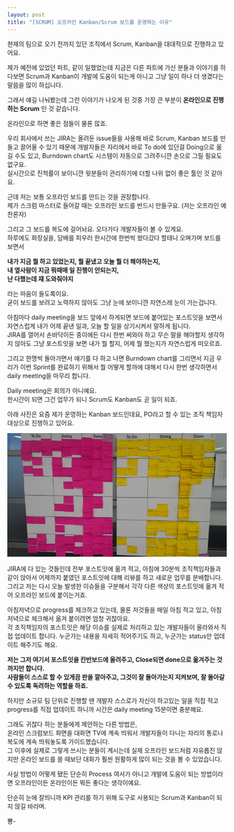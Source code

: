 ```yaml
---
layout: post
title: "[SCRUM] 오프라인 Kanban/Scrum 보드를 운영하는 이유"
---
```


현재의 팀으로 오기 전까지 있던 조직에서 Scrum, Kanban을 대대적으로 진행하고 있어요.   

제가 예전에 있었던 파트, 같이 일했었는데 지금은 다른 파트에 가신 분들과 이야기를 하다보면 Scrum과 Kanban이 개발에 도움이 되는게 아니고 그냥 일이 하나 더 생겼다는 말씀을 많이 하십니다.  

그래서 얘길 나눠봤는데 그런 이야기가 나오게 된 것중 가장 큰 부분이 **온라인으로 진행하는 Scrum** 인 것 같습니다.  

온라인으로 하면 좋은 점들이 물론 많죠.  

우리 회사에서 쓰는 JIRA는 올려둔 issue들을 사용해 바로 Scrum, Kanban 보드를 만들고 끌어올 수 있기 때문에 개발자들은 자리에서 바로 To do에 있던걸 Doing으로 옮길 수도 있고, Burndown chart도 시스템이 자동으로 그려주니깐 손으로 그릴 필요도 없구요.  
실시간으로 진척률이 보이니깐 윗분들이 관리하기에 더할 나위 없이 좋은 툴인 것 같아요.  

근데 저는 보통 오프라인 보드를 만드는 것을 권장합니다.  
제가 스크럼 마스터로 들어갈 때는 오프라인 보드를 반드시 만들구요. (저는 오프라인 예찬론자)  

그리고 그 보드를 복도에 걸어놔요. 오다가다 개발자들이 볼 수 있게요.  
하루에도 화장실을, 담배를 피우러 한시간에 한번씩 왔다갔다 할테니 오며가며 보드를 보면서  

**내가 지금 뭘 하고 있었는지, 뭘 끝냈고 오늘 뭘 더 해야하는지,**  
**내 옆사람이 지금 뭐때매 일 진행이 안되는지,**   
**난 다했는데 쟤 도와줘야지** 

라는 마음이 들도록이요.  
굳이 보드를 보려고 노력하지 않아도 그냥 눈에 보이니깐 자연스레 눈이 가는겁니다.  

아침마다 daily meeting을 보드 앞에서 하게되면 보드에 붙어있는 포스트잇을 보면서 자연스럽게 내가 어제 끝낸 일과, 오늘 할 일을 상기시켜서 말하게 됩니다.  
JIRA를 열어서 손바닥이든 종이에든 다시 한번 써와야 하고 무슨 말을 해야할지 생각하지 않아도 그냥 포스트잇을 보면 내가 뭘 할지, 어제 뭘 했는지가 자연스럽게 떠오르죠.  

그리고 한명씩 돌아가면서 얘기를 다 하고 나면 Burndown chart를 그리면서 지금 우리가 이번 Sprint를 완료하기 위해서 뭘 어떻게 할까에 대해서 다시 한번 생각하면서 daily meeting을 마무리 합니다.  

Daily meeting은 회의가 아니예요.  
한시간이 되면 그건 업무가 되니 Scrum도 Kanban도 곧 일이 되죠.   

아래 사진은 요즘 제가 운영하는 Kanban 보드인데요, PO라고 할 수 있는 조직 책임자 대상으로 진행하고 있어요.  

<img class="alignnone size-full wp-image-58" src="https://raw.githubusercontent.com/midaeng/articles/gh-pages/images/blog/offline_board.png"/>   

JIRA에 다 있는 것들인데 전부 포스트잇에 옮겨 적고, 아침에 30분씩 조직책임자들과 같이 앉아서 어제까지 붙였던 포스트잇에 대해 리뷰를 하고 새로운 업무를 분배합니다. 그리고 저는 다시 오늘 발생한 이슈들을 구분해서 각각 다른 색상의 포스트잇에 옮겨 적어 오프라인 보드에 붙이는거죠.  

아침저녁으로 progress를 체크하고 있는데, 물론 저것들을 매일 아침 적고 있고, 아침저녁으로 체크해서 옮겨 붙이려면 엄청 귀찮아요.  
각 조직책임자의 포스트잇은 해당 이슈를 실제로 처리하고 있는 개발자들이 올라와서 직접 업데이트 합니다. 누군가는 내용을 자세히 적어주기도 하고, 누군가는 status만 업데이트 해주기도 해요.  

**저는 그저 여기서 포스트잇을 칸반보드에 올려주고, Close되면 done으로 옮겨주는 것까지만 합니다.**  
**사람들이 스스로 할 수 있게끔 판을 깔아주고, 그것이 잘 돌아가는지 지켜보며, 잘 돌아갈 수 있도록 독려하는 역할을 하죠.**   

하지만 소규모 팀 단위로 진행할 땐 개발자 스스로가 자신이 하고있는 일을 직접 적고 progress를 직접 업데이트 하니까 시간은 daily meeting 15분이면 충분해요.   

그래도 귀찮다 하는 분들에게 제안하는 다른 방법은,  
온라인 스크럼보드 화면을 대화면 TV에 계속 띄워서 개발자들이 다니는 자리의 통로나 복도에 계속 띄워놓도록 가이드했습니다.  
그 이후에 실제로 그렇게 쓰시는 분들이 계시는데 실제 오프라인 보드처럼 자유롭진 않지만 온라인 보드를 쓸 때보단 대화가 훨씬 원활하게 많이 되는 것을 볼 수 있었습니다.   

사실 방법이 어떻게 됐든 단순히 Process 여서가 아니고 개발에 도움이 되는 방법이라면 오프라인이든 온라인이든 뭐든 좋다는 생각이예요.  

단순히 눈에 잘띄니까 KPI 관리를 하기 위해 도구로 사용되는 Scrum과 Kanban이 되지 않길 바라며.  

뿅-  

